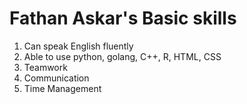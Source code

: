 # Fathan Askar's Basic skills

1. Can speak English fluently
2. Able to use python, golang, C++, R, HTML, CSS
3. Teamwork
4. Communication
5. Time Management